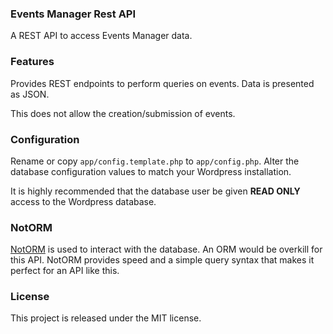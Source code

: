 ### Events Manager Rest API
A REST API to access Events Manager data.

### Features
Provides REST endpoints to perform queries on events. Data is presented as JSON.

This does not allow the creation/submission of events.

### Configuration
Rename or copy `app/config.template.php` to `app/config.php`. Alter the database configuration values to match your Wordpress installation.

It is highly recommended that the database user be given **READ ONLY** access to the Wordpress database.

### NotORM
[NotORM](http://www.notorm.com/) is used to interact with the database. An ORM would be overkill for this API. NotORM provides speed and a simple query syntax that makes it perfect for an API like this.

### License
This project is released under the MIT license. 